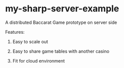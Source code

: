 # my-sharp-server-example
A distributed Baccarat Game prototype on server side

Features:

1. Easy to scale out

2. Easy to share game tables with another casino

3. Fit for cloud environment
